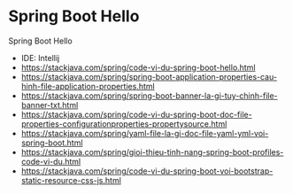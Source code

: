 # Spring Boot Hello

Spring Boot Hello

- IDE: Intellij
- https://stackjava.com/spring/code-vi-du-spring-boot-hello.html
- https://stackjava.com/spring/spring-boot-application-properties-cau-hinh-file-application-properties.html
- https://stackjava.com/spring/spring-boot-banner-la-gi-tuy-chinh-file-banner-txt.html
- https://stackjava.com/spring/code-vi-du-spring-boot-doc-file-properties-configurationproperties-propertysource.html
- https://stackjava.com/spring/yaml-file-la-gi-doc-file-yaml-yml-voi-spring-boot.html
- https://stackjava.com/spring/gioi-thieu-tinh-nang-spring-boot-profiles-code-vi-du.html
- https://stackjava.com/spring/code-vi-du-spring-boot-voi-bootstrap-static-resource-css-js.html
